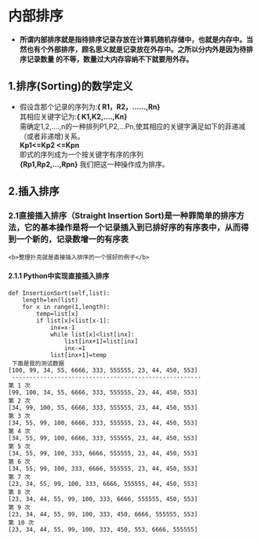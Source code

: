 # 内部排序
-  <b>所谓内部排序就是指待排序记录存放在计算机随机存储中，也就是内存中。当然也有个外部排序，顾名思义就是记录放在外存中。之所以分内外是因为待排序记录数量
  的不等，数量过大内存容纳不下就要用外存。</b>
## 1.排序(Sorting)的数学定义
- 假设含那个记录的序列为:<b>{ R1，R2，......,Rn}</b><br>
  其相应关键字记为:<b>{ K1,K2,....,Kn}</b><br>
  需确定1,2,....,n的一种排列P1,P2,...Pn,使其相应的关键字满足如下的菲递减（或者非递增)关系。<br>
  <b>Kp1<=Kp2 <=Kpn <br></b>
   即式的序列成为一个按关键字有序的序列<br>
   <b>{Rp1,Rp2,...,Rpn}</b> 我们把这一种操作成为排序。
## 2.插入排序
### 2.1直接插入排序（Straight Insertion Sort)是一种罪简单的排序方法，它的基本操作是将一个记录插入到已排好序的有序表中，从而得到一个新的，记录数增一的有序表
	<b>整理扑克就是直接插入排序的一个很好的例子</b>
#### 2.1.1 Python中实现直接插入排序
	def InsertionSort(self,list):
		length=len(list)
		for x in range(1,length):
			temp=list[x]
			if list[x]<list[x-1]:
				inx=x-1
				while list[x]<list[inx]:
					list[inx+1]=list[inx]
					inx-=1
				list[inx+1]=temp
	 下面是我的测试数据
	[100, 99, 34, 55, 6666, 333, 555555, 23, 44, 450, 553]
	 ------------------------------------------------------
	第 1 次
	[99, 100, 34, 55, 6666, 333, 555555, 23, 44, 450, 553]
	第 2 次
	[34, 99, 100, 55, 6666, 333, 555555, 23, 44, 450, 553]
	第 3 次
	[34, 55, 99, 100, 6666, 333, 555555, 23, 44, 450, 553]
	第 4 次
	[34, 55, 99, 100, 6666, 333, 555555, 23, 44, 450, 553]
	第 5 次
	[34, 55, 99, 100, 333, 6666, 555555, 23, 44, 450, 553]
	第 6 次
	[34, 55, 99, 100, 333, 6666, 555555, 23, 44, 450, 553]
	第 7 次
	[23, 34, 55, 99, 100, 333, 6666, 555555, 44, 450, 553]
	第 8 次
	[23, 34, 44, 55, 99, 100, 333, 6666, 555555, 450, 553]
	第 9 次
	[23, 34, 44, 55, 99, 100, 333, 450, 6666, 555555, 553]
	第 10 次
	[23, 34, 44, 55, 99, 100, 333, 450, 553, 6666, 555555]

